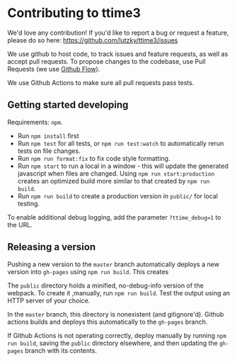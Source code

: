 # Contributing to ttime3

We'd love any contribution! If you'd like to report a bug or request a feature, please do so here: https://github.com/lutzky/ttime3/issues

We use github to host code, to track issues and feature requests, as well as accept pull requests.
To propose changes to the codebase, use Pull Requests (we use [Github Flow](https://guides.github.com/introduction/flow/index.html)).

We use Github Actions to make sure all pull requests pass tests.

## Getting started developing

Requirements: `npm`.

- Run `npm install` first
- Run `npm test` for all tests, or `npm run test:watch` to automatically rerun tests on file changes.
- Run `npm run format:fix` to fix code style formatting.
- Run `npm start` to run a local in a window - this will update the generated javascript when files are changed. Using `npm run start:production` creates an optimized build more similar to that created by `npm run build`.
- Run `npm run build` to create a production version in `public/` for local testing.

To enable additional debug logging, add the parameter `?ttime_debug=1` to the URL.

## Releasing a version

Pushing a new version to the `master` branch automatically deploys a new version into `gh-pages` using `npm run build`. This creates

The `public` directory holds a minified, no-debug-info version of the webpack. To create it ,manually, run `npm run build`. Test the output using an HTTP server of your choice.

In the `master` branch, this directory is nonexistent (and gitignore'd). Github actions builds and deploys this automatically to the `gh-pages` branch.

If Github Actions is not operating correctly, deploy manually by running `npm run build`, saving the `public` directory elsewhere, and then updating the `gh-pages` branch with its contents.
